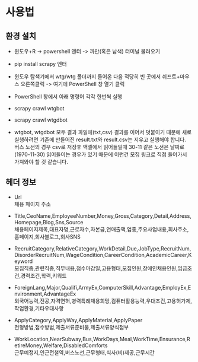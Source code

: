 # 사용법
## 환경 설치
* 윈도우+R -> powershell 엔터 -> 까만(혹은 남색) 터미널 불러오기
* pip install scrapy 엔터
* 윈도우 탐색기에서 wtg/wtg 폴더까지 들어온 다음 적당히 빈 곳에서 쉬프트+마우스 오른쪽클릭 -> 여기에 PowerShell 창 열기 클릭
* PowerShell 창에서 아래 명령어 각각 한번씩 실행
* scrapy crawl wtgbot
* scrapy crawl wtgdbot

* wtgbot, wtgdbot 모두 결과 파일에(txt,csv) 결과를 이어서 덧붙이기 때문에 새로 실행하려면 기존에 만들어진 result.txt와 result.csv는 지우고 실행해야 합니다.  
버스 노선의 경우 csv로 저장후 액셀에서 읽어들일때 30-11 같은 노선은 날짜로(1970-11-30) 읽어들이는 경우가 있기 때문에 이런건 모집 링크로 직접 들어가서 가져와야 할 것 같습니다.

## 헤더 정보
* Url  
채용 페이지 주소

* Title,CeoName,EmployeeNumber,Money,Gross,Category,Detail,Address,Homepage,Blog,Sns,Source  
채용페이지제목,대표자명,근로자수,자본금,연매출액,업종,주요사업내용,회사주소,홈페이지,회사블로그,회사SNS

* RecruitCategory,RelativeCategory,WorkDetail,Due,JobType,RecruitNum,DisorderRecruitNum,WageCondition,CareerCondition,AcademicCareer,Keyword  
모집직종,관련직종,직무내용,접수마감일,고용형태,모집인원,장애인채용인원,임금조건,경력조건,학력,키워드

* ForeignLang,Major,Qualifi,ArmyEx,ComputerSkill,Advantage,EmployEx,Environment,AdvantageEx  
외국어능력,전공,자격면허,병력특례채용희망,컴퓨터활용능력,우대조건,고용허가제,작업환경,기타우대사항

* ApplyCategory,ApplyWay,ApplyMaterial,ApplyPaper  
전형방법,접수방법,제출서류준비물,제출서류양식첨부

* WorkLocation,NearSubway,Bus,WorkDays,Meal,WorkTime,Ensurance,RetireMoney,Welfare,DisabledComforts  
근무예정지,인근전철역,버스노선,근무형태,식사(비)제공,근무시간

